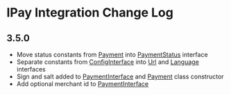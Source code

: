 # IPay Integration Change Log

## 3.5.0
- Move status constants from [Payment](./src/Payment.php) into [PaymentStatus](./src/PaymentStatus.php) interface
- Separate constants from [ConfigInterface](./src/ConfigInterface.php) into
 [Url](./src/Url.php) and [Language](./src/Language.php) interfaces 
- Sign and salt added to [PaymentInterface](./src/PaymentInterface.php) and [Payment](./src/Payment.php) class constructor
- Add optional merchant id to [PaymentInterface](./src/PaymentInterface.php)